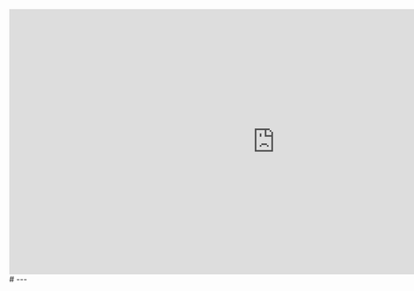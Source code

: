<iframe width="960" height="480" data-original-width="5760" data-original-height="2880" src="https://www.thinglink.com/view/scene/1968228753951687142" type="text/html" style="border: none;" webkitallowfullscreen mozallowfullscreen allowfullscreen scrolling="no"></iframe><script async src="//cdn.thinglink.me/jse/responsive.js"></script># ---
